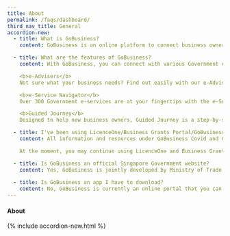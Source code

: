 ```yaml
---
title: About
permalink: /faqs/dashboard/
third_nav_title: General
accordion-new:
  - title: What is GoBusiness?
    content: GoBusiness is an online platform to connect business owners to various Government e-services and resources. This includes applying for registering a business, applying for licences and grants, and more. Jointly developed by Ministry of Trade and Industry, Smart Nation and Digital Government Group, and GovTech, it also offers personalised help and recommendations for your business with our e-Advisers.

  - title: What are the features of GoBusiness?
    content: With GoBusiness, you can connect with various Government e-services and resources with the help of these features:

    <b>e-Advisers</b>
    Not sure what your business needs? Find out easily with our e-Advisers. Simply answer a few questions about your business and get helpful recommendations on grants you can apply for, next steps to start a business, and more. We have over 4 e-Advisers <a href="/e-services" target="_blank">here</a> to help you use GoBusiness effectively.

    <b>e-Service Navigator</b>
    Over 300 Government e-services are at your fingertips with the e-Service Navigator. An online directory of e-services and resources, it's a fast and easy way to locate what your business needs at a glance.

    <b>Guided Journey</b>
    Designed to help new business owners, Guided Journey is a step-by-step walkthrough to apply for the licences you need. This feature is currently only available for businesses in the food services industry. We are also working on expanding the Guided Journey feature to help with other tasks such as applying for grants.

  - title: I've been using LicenceOne/Business Grants Portal/GoBusiness Covid/Gov Assist. Can I continue using them?
    content: All information and resources under GoBusiness Covid and Gov Assist are now available on GoBusiness, and can be found here and here respectively.

    At the moment, you may continue using LicenceOne and Business Grants Portal. Simply log in to them via GoBusiness, with your SingPass or CorpPass here.

  - title: Is GoBusiness an official Singapore Government website?
    content: Yes, GoBusiness is jointly developed by Ministry of Trade and Industry (MTI), Smart Nation and Digital Government Group (SNDGO), and GovTech. All Government agencies managing the e-services offered on GoBusiness were also involved in its development.
    
  - title: Is GoBusiness an app I have to download?
    content: No, GoBusiness is currently an online portal that you can access with your web browser only.
---
```


#### About
{% include accordion-new.html %}

